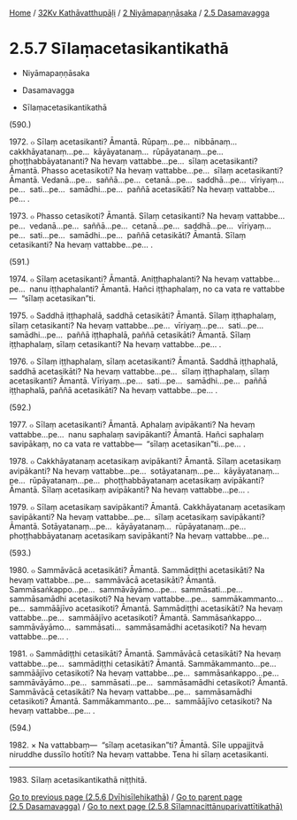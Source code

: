 
[Home](/) / [32Kv Kathāvatthupāḷi](../../../32Kv.md) / [2 Niyāmapaṇṇāsaka](../../2.md) / [2.5 Dasamavagga](../2.5.md)

# 2.5.7 Sīlaṃacetasikantikathā

* Niyāmapaṇṇāsaka

* Dasamavagga

* Sīlaṃacetasikantikathā

(590.)

1972\. ๐ Sīlaṃ acetasikanti? Āmantā. Rūpaṃ…pe…  nibbānaṃ…  cakkhāyatanaṃ…pe…  kāyāyatanaṃ…  rūpāyatanaṃ…pe…  phoṭṭhabbāyatananti? Na hevaṃ vattabbe…pe…  sīlaṃ acetasikanti? Āmantā. Phasso acetasikoti? Na hevaṃ vattabbe…pe…  sīlaṃ acetasikanti? Āmantā. Vedanā…pe…  saññā…pe…  cetanā…pe…  saddhā…pe…  vīriyaṃ…pe…  sati…pe…  samādhi…pe…  paññā acetasikāti? Na hevaṃ vattabbe…pe… .

1973\. ๐ Phasso cetasikoti? Āmantā. Sīlaṃ cetasikanti? Na hevaṃ vattabbe…pe…  vedanā…pe…  saññā…pe…  cetanā…pe…  saddhā…pe…  vīriyaṃ…pe…  sati…pe…  samādhi…pe…  paññā cetasikāti? Āmantā. Sīlaṃ cetasikanti? Na hevaṃ vattabbe…pe… .

(591.)

1974\. ๐ Sīlaṃ acetasikanti? Āmantā. Aniṭṭhaphalanti? Na hevaṃ vattabbe…pe…  nanu iṭṭhaphalanti? Āmantā. Hañci iṭṭhaphalaṃ, no ca vata re vattabbe—  “sīlaṃ acetasikan”ti.

1975\. ๐ Saddhā iṭṭhaphalā, saddhā cetasikāti? Āmantā. Sīlaṃ iṭṭhaphalaṃ, sīlaṃ cetasikanti? Na hevaṃ vattabbe…pe…  vīriyaṃ…pe…  sati…pe…  samādhi…pe…  paññā iṭṭhaphalā, paññā cetasikāti? Āmantā. Sīlaṃ iṭṭhaphalaṃ, sīlaṃ cetasikanti? Na hevaṃ vattabbe…pe… .

1976\. ๐ Sīlaṃ iṭṭhaphalaṃ, sīlaṃ acetasikanti? Āmantā. Saddhā iṭṭhaphalā, saddhā acetasikāti? Na hevaṃ vattabbe…pe…  sīlaṃ iṭṭhaphalaṃ, sīlaṃ acetasikanti? Āmantā. Vīriyaṃ…pe…  sati…pe…  samādhi…pe…  paññā iṭṭhaphalā, paññā acetasikāti? Na hevaṃ vattabbe…pe… .

(592.)

1977\. ๐ Sīlaṃ acetasikanti? Āmantā. Aphalaṃ avipākanti? Na hevaṃ vattabbe…pe…  nanu saphalaṃ savipākanti? Āmantā. Hañci saphalaṃ savipākaṃ, no ca vata re vattabbe—  “sīlaṃ acetasikan”ti…pe… .

1978\. ๐ Cakkhāyatanaṃ acetasikaṃ avipākanti? Āmantā. Sīlaṃ acetasikaṃ avipākanti? Na hevaṃ vattabbe…pe…  sotāyatanaṃ…pe…  kāyāyatanaṃ…pe…  rūpāyatanaṃ…pe…  phoṭṭhabbāyatanaṃ acetasikaṃ avipākanti? Āmantā. Sīlaṃ acetasikaṃ avipākanti? Na hevaṃ vattabbe…pe… .

1979\. ๐ Sīlaṃ acetasikaṃ savipākanti? Āmantā. Cakkhāyatanaṃ acetasikaṃ savipākanti? Na hevaṃ vattabbe…pe…  sīlaṃ acetasikaṃ savipākanti? Āmantā. Sotāyatanaṃ…pe…  kāyāyatanaṃ…  rūpāyatanaṃ…pe…  phoṭṭhabbāyatanaṃ acetasikaṃ savipākanti? Na hevaṃ vattabbe…pe…

(593.)

1980\. ๐ Sammāvācā acetasikāti? Āmantā. Sammādiṭṭhi acetasikāti? Na hevaṃ vattabbe…pe…  sammāvācā acetasikāti? Āmantā. Sammāsaṅkappo…pe…  sammāvāyāmo…pe…  sammāsati…pe…  sammāsamādhi acetasikoti? Na hevaṃ vattabbe…pe…  sammākammanto…pe…  sammāājīvo acetasikoti? Āmantā. Sammādiṭṭhi acetasikāti? Na hevaṃ vattabbe…pe…  sammāājīvo acetasikoti? Āmantā. Sammāsaṅkappo…  sammāvāyāmo…  sammāsati…  sammāsamādhi acetasikoti? Na hevaṃ vattabbe…pe… .

1981\. ๐ Sammādiṭṭhi cetasikāti? Āmantā. Sammāvācā cetasikāti? Na hevaṃ vattabbe…pe…  sammādiṭṭhi cetasikāti? Āmantā. Sammākammanto…pe…  sammāājīvo cetasikoti? Na hevaṃ vattabbe…pe…  sammāsaṅkappo…pe…  sammāvāyāmo…pe…  sammāsati…pe…  sammāsamādhi cetasikoti? Āmantā. Sammāvācā cetasikāti? Na hevaṃ vattabbe…pe…  sammāsamādhi cetasikoti? Āmantā. Sammākammanto…pe…  sammāājīvo cetasikoti? Na hevaṃ vattabbe…pe… .

(594.)

1982\. × Na vattabbaṃ—  “sīlaṃ acetasikan”ti? Āmantā. Sīle uppajjitvā niruddhe dussīlo hotīti? Na hevaṃ vattabbe. Tena hi sīlaṃ acetasikanti.

---

1983\. Sīlaṃ acetasikantikathā niṭṭhitā.



[Go to previous page (2.5.6 Dvīhisīlehikathā)](2.5.6.md) / [Go to parent page (2.5 Dasamavagga)](../2.5.md) / [Go to next page (2.5.8 Sīlaṃnacittānuparivattītikathā)](2.5.8.md)


